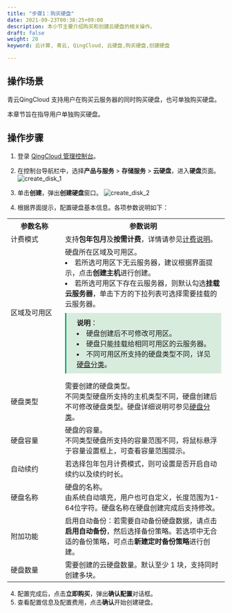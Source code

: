 ```yaml
---
title: "步骤1：购买硬盘"
date: 2021-09-23T00:38:25+09:00
description: 本小节主要介绍购买和创建云硬盘的相关操作。
draft: false
weight: 20
keyword: 云计算, 青云, QingCloud, 云硬盘,购买硬盘,创建硬盘

---
```


##  操作场景

青云QingCloud 支持用户在购买云服务器的同时购买硬盘，也可单独购买硬盘。

本章节旨在指导用户单独购买硬盘。

## 操作步骤

1. 登录 [QingCloud 管理控制台](https://console.qingcloud.com/login)。

2. 在控制台导航栏中，选择**产品与服务** > **存储服务** > **云硬盘**，进入**硬盘**页面。
   ![create_disk_1](/storage/disk/_images/create_disk_1.png)

3. 单击**创建**，弹出**创建硬盘**窗口。
   ![create_disk_2](/storage/disk/_images/create_disk_2.png)

4. 根据界面提示，配置硬盘基本信息。各项参数说明如下：

<table>
  <tr>
    <th style="width: 110px">参数名称</th>
    <th>参数说明</th>
  </tr>
   <tr>
    <td>计费模式</td>
    <td>支持<b>包年包月</b>及<b>按需计费</b>，详情请参见<a href="/storage/disk/billing/price/">计费说明</a>。</td>
  </tr>
   <tr>
    <td>区域及可用区</td>
    <td>硬盘所在区域及可用区。<br>
      <li>若所选可用区下无云服务器，建议根据界面提示，点击<b>创建主机</b>进行创建。</li>
      <li>若所选可用区下存在云服务器，则默认勾选<b>挂载云服务器</b>，单击下方的下拉列表可选择需要挂载的云服务器。</li><div style="background-color: #D8ECDE; padding: 10px 24px; margin: 10px 0; border-left: 3px solid #00a971;">
  <b>说明</b>：<br>
  <li>硬盘创建后不可修改可用区。</li>
  <li>硬盘只能挂载给相同可用区的云服务器。</li> 
  <li>不同可用区所支持的硬盘类型不同，详见<a href="/storage/disk/intro/introduction/#产品类型">硬盘分类</a>。</li>
  </div></td>
  </tr>
   <tr>
    <td>硬盘类型</td>
    <td>需要创建的硬盘类型。<br>不同类型硬盘所支持的主机类型不同，硬盘创建后不可修改硬盘类型。硬盘详细说明可参见<a href="/storage/disk/intro/introduction/#产品类型">硬盘分类</a>。
     </td>
  </tr>
   <tr>
    <td>硬盘容量</td>
    <td>硬盘的容量。<br>
      不同类型硬盘所支持的容量范围不同，将鼠标悬浮于容量设置框上，可查看容量范围提示。</td>
  </tr>
  <tr>
    <td>自动续约</td>
    <td>若选择包年包月计费模式，则可设置是否开启自动续约以及续约时长。</td>
  </tr>
	<tr>
    <td>硬盘名称</td>
    <td>硬盘的名称。<br>
      由系统自动填充，用户也可自定义，长度范围为1-64位字符。硬盘名称在硬盘创建完成后支持修改。
    </td>
 	 </tr>
	 <tr>
    <td>附加功能</td>
    <td>
      启用自动备份：若需要自动备份硬盘数据，请点击<b>启用自动备份</b>，然后选择备份策略。若选项中无合适的备份策略，可点击<b>新建定时备份策略</b>进行创建。</td>
  </tr>
    <tr>
    <td>硬盘数量</td>
 		<td>需要创建的云硬盘数量。默认至少 1 块，支持同时创建多块。</td>
  </tr>
</table>

4. 配置完成后，点击**立即购买**，弹出**确认配置**对话框。
5. 查看配置信息及配置费用，点击**确认**开始创建硬盘。



